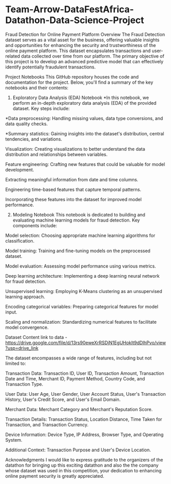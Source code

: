 # Team-Arrow-DataFestAfrica-Datathon-Data-Science-Project
Fraud Detection for Online Payment Platform
Overview
The Fraud Detection dataset serves as a vital asset for the business, offering valuable insights and opportunities for enhancing the security and trustworthiness of the online payment platform. This dataset encapsulates transactions and user-related data collected over time from our platform. The primary objective of this project is to develop an advanced predictive model that can effectively identify potentially fraudulent transactions.

Project Notebooks
This GitHub repository houses the code and documentation for the project. Below, you'll find a summary of the key notebooks and their contents:

1. Exploratory Data Analysis (EDA) Notebook
*In this notebook, we perform an in-depth exploratory data analysis (EDA) of the provided dataset. Key steps include:

*Data preprocessing: Handling missing values, data type conversions, and data quality checks.

*Summary statistics: Gaining insights into the dataset's distribution, central tendencies, and variations.

Visualization: Creating visualizations to better understand the data distribution and relationships between variables.

Feature engineering: Crafting new features that could be valuable for model development.

Extracting meaningful information from date and time columns.

Engineering time-based features that capture temporal patterns.

Incorporating these features into the dataset for improved model performance.

2. Modeling Notebook
This notebook is dedicated to building and evaluating machine learning models for fraud detection. Key components include:

Model selection: Choosing appropriate machine learning algorithms for classification.

Model training: Training and fine-tuning models on the preprocessed dataset.

Model evaluation: Assessing model performance using various metrics.

Deep learning architecture: Implementing a deep learning neural network for fraud detection.

Unsupervised learning: Employing K-Means clustering as an unsupervised learning approach.

Encoding categorical variables: Preparing categorical features for model input.

Scaling and normalization: Standardizing numerical features to facilitate model convergence.

Dataset Content
link to data - https://drive.google.com/file/d/13rs90eweXrRSDjN1EgUHokIt9dDlhPvo/view?usp=drive_link

The dataset encompasses a wide range of features, including but not limited to:

Transaction Data: Transaction ID, User ID, Transaction Amount, Transaction Date and Time, Merchant ID, Payment Method, Country Code, and Transaction Type.

User Data: User Age, User Gender, User Account Status, User's Transaction History, User's Credit Score, and User's Email Domain.

Merchant Data: Merchant Category and Merchant's Reputation Score.

Transaction Details: Transaction Status, Location Distance, Time Taken for Transaction, and Transaction Currency.

Device Information: Device Type, IP Address, Browser Type, and Operating System.

Additional Context: Transaction Purpose and User's Device Location.

Acknowledgments
I would like to express gratitude to the organizers of the datathon for bringing up this exciting datathon and also the the company whose dataset was used in this competition, your dedication to enhancing online payment security is greatly appreciated.
